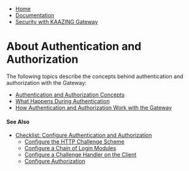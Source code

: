 -   [Home](../../index.md)
-   [Documentation](../index.md)
-   [Security with KAAZING Gateway](../index.md#security)

<a name="overview_aaa"></a>About Authentication and Authorization
=======================================================================================

The following topics describe the concepts behind authentication and authorization with the Gateway:

-   [Authentication and Authorization Concepts](c_aaa_aaa.md)
-   [What Happens During Authentication](u_aaa_gw_client_interactions.md)
-   [How Authentication and Authorization Work with the Gateway](u_aaa_implement.md)

#### See Also

-   [Checklist: Configure Authentication and Authorization](o_aaa_config_authentication.md)
    -   [Configure the HTTP Challenge Scheme](p_aaa_config_authscheme.md)
    -   [Configure a Chain of Login Modules](p_aaa_config_lm.md)
    -   [Configure a Challenge Handler on the Client](p_aaa_config_ch.md)
    -   [Configure Authorization](p_aaa_config_authorization.md)


